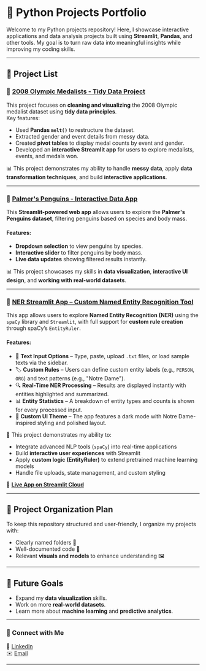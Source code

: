 # 🐍 Python Projects Portfolio

Welcome to my Python projects repository! Here, I showcase interactive applications and data analysis projects built using **Streamlit**, **Pandas**, and other tools. My goal is to turn raw data into meaningful insights while improving my coding skills.

---

## 📌 Project List

### 🏅 [2008 Olympic Medalists - Tidy Data Project](https://github.com/GooboGobbo/TidyData-Project)
This project focuses on **cleaning and visualizing** the 2008 Olympic medalist dataset using **tidy data principles**.  
Key features:
- Used **Pandas `melt()`** to restructure the dataset.
- Extracted gender and event details from messy data.
- Created **pivot tables** to display medal counts by event and gender.
- Developed an **interactive Streamlit app** for users to explore medalists, events, and medals won.

📊 This project demonstrates my ability to handle **messy data**, apply **data transformation techniques**, and build **interactive applications**.

---

### 🐧 [Palmer's Penguins - Interactive Data App](https://github.com/GooboGobbo/Edge-Python-Portfolio/tree/main/basic-streamlit-app)
This **Streamlit-powered web app** allows users to explore the **Palmer's Penguins dataset**, filtering penguins based on species and body mass.

#### Features:
- **Dropdown selection** to view penguins by species.
- **Interactive slider** to filter penguins by body mass.
- **Live data updates** showing filtered results instantly.
  
📊 This project showcases my skills in **data visualization**, **interactive UI design**, and **working with real-world datasets**.

---

### 🧠 [NER Streamlit App – Custom Named Entity Recognition Tool](https://github.com/GooboGobbo/NERStreamlitApp)
This app allows users to explore **Named Entity Recognition (NER)** using the `spaCy` library and `Streamlit`, with full support for **custom rule creation** through spaCy’s `EntityRuler`.

#### Features:
- 📝 **Text Input Options** – Type, paste, upload `.txt` files, or load sample texts via the sidebar.
- 🏷️ **Custom Rules** – Users can define custom entity labels (e.g., `PERSON`, `ORG`) and text patterns (e.g., "Notre Dame").
- 🔍 **Real-Time NER Processing** – Results are displayed instantly with entities highlighted and summarized.
- 📊 **Entity Statistics** – A breakdown of entity types and counts is shown for every processed input.
- 🎨 **Custom UI Theme** – The app features a dark mode with Notre Dame-inspired styling and polished layout.

📌 This project demonstrates my ability to:
- Integrate advanced NLP tools (`spaCy`) into real-time applications
- Build **interactive user experiences** with Streamlit
- Apply **custom logic (EntityRuler)** to extend pretrained machine learning models
- Handle file uploads, state management, and custom styling

🔗 **[Live App on Streamlit Cloud](https://share.streamlit.io/yourusername/NERStreamlitApp)**

---

## 📁 Project Organization Plan
To keep this repository structured and user-friendly, I organize my projects with:
- Clearly named folders 📂
- Well-documented code 📜
- Relevant **visuals and models** to enhance understanding 🖼️

---

## 🚀 Future Goals
- Expand my **data visualization** skills.
- Work on more **real-world datasets**.
- Learn more about **machine learning** and **predictive analytics**.

---

### 🔗 Connect with Me  
📩 [LinkedIn](https://www.linkedin.com/in/jamesdedge/)  
✉️ [Email](mailto:jedge@nd.edu)  

---
